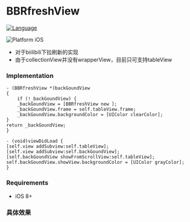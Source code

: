# BBRfreshView

[![Language](https://img.shields.io/badge/language-oc-orange.svg?style=flat)](https://developer.apple.com/oc)

<p align="left">
<img src="https://img.shields.io/badge/platform-iOS-blue.svg?style=flat" alt="Platform iOS" />
</a>
<!-- <a href="https://codebeat.co/projects/github-com-xmartlabs-xlpagertabstrip"><img alt="codebeat badge" src="https://codebeat.co/badges/f32c9ad3-0aa1-4b40-a632-9421211bd39e" /></a> -->
</p>

* 对于biilibili下拉刷新的实现
* 由于collectionView并没有wrapperView，目前只可支持tableView

### Implementation

    - (BBRfreshView *)backGoundView
    {
        if (!_backGoundView) {
        _backGoundView = [BBRfreshView new ];
        _backGoundView.frame = self.tableView.frame;
        _backGoundView.backgroundColor = [UIColor clearColor];
    }
    return _backGoundView;
    }
    
    - (void)viewDidLoad {
    [self.view addSubview:self.tableView];
    [self.view addSubview:self.backGoundView];
    [self.backGoundView showFromScrollView:self.tableView];
    self.backGoundView.showView.backgroundColor = [UIColor grayColor];
    }
    
### Requirements
* iOS 8+

### 具体效果

